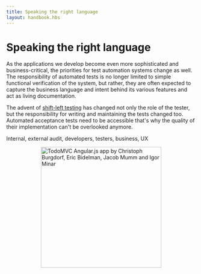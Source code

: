 ```yaml
---
title: Speaking the right language
layout: handbook.hbs
---
```

# Speaking the right language

As the applications we develop become even more sophisticated and business-critical,
the priorities for test automation systems change as well.
The responsibility of automated tests is no longer limited to simple functional verification of the system, but rather,
they are often expected to capture the business language and intent behind its various features and act as living documentation.

The advent of [shift-left testing](https://en.wikipedia.org/wiki/Shift-left_testing)
has changed not only the role of the tester, but
the responsibility for writing and maintaining the tests changed too. Automated acceptance tests need to be accessible
that's why the quality of their implementation can't be overlooked anymore.

Internal, external audit, developers, testers, business, UX




<img src="/handbook/tutorial/images/todomvc.gif"
alt="TodoMVC Angular.js app by Christoph Burgdorf, Eric Bidelman, Jacob Mumm and Igor Minar"
style="display: block; margin:0 auto; width:320px;" />

